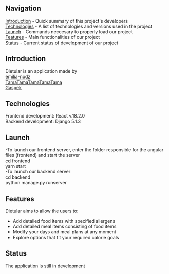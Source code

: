 ## Navigation
[Introduction](#introduction) - Quick summary of this project's developers <br>
[Technologies](#technologies) - A list of technologies and versions used in the project <br>
[Launch](#launch) - Commands neccesary to properly load our project <br>
[Features](#features) - Main functionalities of our project <br>
[Status](#status) - Current status of development of our project <br>

## Introduction
Dietular is an application made by <br>
[emilia-nodz](https://github.com/emilia-nodz) <br>
[TamaTamaTamaTamaTama](https://github.com/TamaTamaTamaTamaTama) <br>
[Gaspek](https://github.com/Gaspek) <br>


## Technologies
Frontend development: React v.18.2.0 <br>
Backend development: Django 5.1.3  <br>

## Launch
-To launch our frontend server, enter the folder responsible for the angular files (frontend) and start the server  <br>
cd frontend  <br>
yarn start  <br>
-To launch our backend server  <br>
cd backend  <br>
python manage.py runserver  <br>

## Features
Dietular aims to allow the users to:  <br>
- Add detailed food items with specified allergens  <br>
- Add detailed meal items consisting of food items  <br>
- Modify your days and meal plans at any moment  <br>
- Explore options that fit your required calorie goals <br>

## Status
The application is still in development


